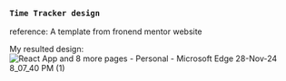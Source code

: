 ### `Time Tracker design`
reference: A template from fronend mentor website

My resulted design:
![React App and 8 more pages - Personal - Microsoft​ Edge 28-Nov-24 8_07_40 PM (1)](https://github.com/user-attachments/assets/6b8f8aad-2305-4cc5-828d-7a7caa01120d)
